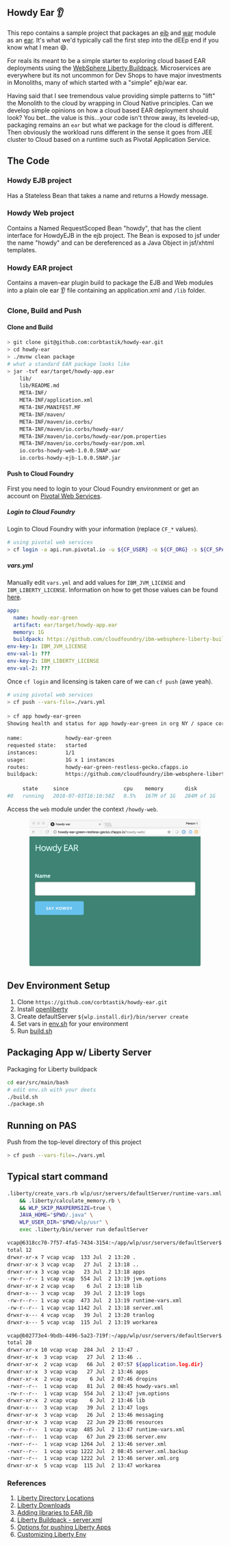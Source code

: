 ## Howdy Ear :ear:

This repo contains a sample project that packages an [ejb](https://en.wikipedia.org/wiki/Enterprise_JavaBeans) and [war](https://en.wikipedia.org/wiki/WAR_(file_format)) module as an [ear](https://en.wikipedia.org/wiki/EAR_(file_format)).  It's what we'd typically call the first step into the dEEp end if you know what I mean :smile:.

For reals its meant to be a simple starter to exploring cloud based EAR deployments using the [WebSphere Liberty Buildpack](https://github.com/cloudfoundry/ibm-websphere-liberty-buildpack).  Microservices are everywhere but its not uncommon for Dev Shops to have major investments in Monoliths, many of which started with a "simple" ejb/war ear.

Having said that I see tremendous value providing simple patterns to "lift" the Monolith to the cloud by wrapping in Cloud Native principles.  Can we develop simple opinions on how a cloud based EAR deployment should look?  You bet...the value is this...your code isn't throw away, its leveled-up, packaging remains an ``ear`` but what we package for the cloud is different.  Then obviously the workload runs different in the sense it goes from JEE cluster to Cloud based on a runtime such as Pivotal Application Service.

## The Code

### Howdy EJB project

Has a Stateless Bean that takes a name and returns a Howdy message.

### Howdy Web project

Contains a Named RequestScoped Bean "howdy", that has the client interface for HowdyEJB in the ejb project.  The Bean is exposed to jsf under the name "howdy" and can be dereferenced as a Java Object in jsf/xhtml templates.

### Howdy EAR project

Contains a maven-ear plugin build to package the EJB and Web modules into a plain ole ear :ear: file containing an application.xml and ``/lib`` folder.

### Clone, Build and Push

#### Clone and Build  

```bash
> git clone git@github.com:corbtastik/howdy-ear.git
> cd howdy-ear
> ./mvnw clean package
# what a standard EAR package looks like
> jar -tvf ear/target/howdy-app.ear  
    lib/
    lib/README.md
    META-INF/
    META-INF/application.xml  
    META-INF/MANIFEST.MF
    META-INF/maven/
    META-INF/maven/io.corbs/
    META-INF/maven/io.corbs/howdy-ear/
    META-INF/maven/io.corbs/howdy-ear/pom.properties  
    META-INF/maven/io.corbs/howdy-ear/pom.xml
    io.corbs-howdy-web-1.0.0.SNAP.war
    io.corbs-howdy-ejb-1.0.0.SNAP.jar
```

#### Push to Cloud Foundry

First you need to login to your Cloud Foundry environment or get an account on [Pivotal Web Services](https://run.pivotal.io/).

##### Login to Cloud Foundry

Login to Cloud Foundry with your information (replace ``CF_*`` values).

```bash
# using pivotal web services
> cf login -a api.run.pivotal.io -u ${CF_USER} -o ${CF_ORG} -s ${CF_SPACE}
```

##### vars.yml

Manually edit ``vars.yml`` and add values for ``IBM_JVM_LICENSE`` and ``IBM_LIBERTY_LICENSE``.  Information on how to get those values can be found [here](https://github.com/cloudfoundry/ibm-websphere-liberty-buildpack#usage).

```yml
app:
  name: howdy-ear-green
  artifact: ear/target/howdy-app.ear
  memory: 1G
  buildpack: https://github.com/cloudfoundry/ibm-websphere-liberty-buildpack
env-key-1: IBM_JVM_LICENSE
env-val-1: ???
env-key-2: IBM_LIBERTY_LICENSE
env-val-2: ???
```

Once ``cf login`` and licensing is taken care of we can ``cf push`` (awe yeah).

```bash
# using pivotal web services
> cf push --vars-file=./vars.yml

> cf app howdy-ear-green
Showing health and status for app howdy-ear-green in org NY / space corbs ...

name:              howdy-ear-green
requested state:   started
instances:         1/1
usage:             1G x 1 instances
routes:            howdy-ear-green-restless-gecko.cfapps.io
buildpack:         https://github.com/cloudfoundry/ibm-websphere-liberty-buildpack

     state     since                  cpu    memory       disk         details
#0   running   2018-07-03T16:10:58Z   0.5%   167M of 1G   284M of 1G 
```

Access the ``web`` module under the context ``/howdy-web``.

<p align="center">
  <img src="https://github.com/corbtastik/todos-images/blob/master/todos-ear/howdy-ear.png" width="400">
</p>

## Dev Environment Setup

1. Clone ``https://github.com/corbtastik/howdy-ear.git``
1. Install [openliberty](https://openliberty.io/downloads/)
1. Create defaultServer ``${wlp.install.dir}/bin/server create``
1. Set vars in [env.sh](ear/src/main/bash/env.sh) for your environment
1. Run [build.sh](ear/src/main/bash/build.sh)

## Packaging App w/ Liberty Server

Packaging for Liberty buildpack

```bash
cd ear/src/main/bash
# edit env.sh with your deets
./build.sh
./package.sh
```

## Running on PAS  

Push from the top-level directory of this project  

```bash
> cf push --vars-file=./vars.yml
```

## Typical start command

```bash
.liberty/create_vars.rb wlp/usr/servers/defaultServer/runtime-vars.xml \
    && .liberty/calculate_memory.rb \
    && WLP_SKIP_MAXPERMSIZE=true \
    JAVA_HOME="$PWD/.java" \
    WLP_USER_DIR="$PWD/wlp/usr" \
    exec .liberty/bin/server run defaultServer
```

```bash
vcap@6318cc70-7f57-4fa5-7434-3154:~/app/wlp/usr/servers/defaultServer$ ls -al
total 12
drwxr-xr-x 7 vcap vcap  133 Jul  2 13:20 .
drwxr-xr-x 3 vcap vcap   27 Jul  2 13:18 ..
drwxr-xr-x 3 vcap vcap   23 Jul  2 13:18 apps
-rw-r--r-- 1 vcap vcap  554 Jul  2 13:19 jvm.options
drwxr-xr-x 2 vcap vcap    6 Jul  2 13:18 lib
drwxr-x--- 3 vcap vcap   39 Jul  2 13:19 logs
-rw-r--r-- 1 vcap vcap  473 Jul  2 13:19 runtime-vars.xml
-rw-r--r-- 1 vcap vcap 1142 Jul  2 13:18 server.xml
drwxr-x--- 4 vcap vcap   39 Jul  2 13:20 tranlog
drwxr-x--- 5 vcap vcap  115 Jul  2 13:19 workarea
```

```bash
vcap@b02773e4-9bdb-4496-5a23-719f:~/app/wlp/usr/servers/defaultServer$ ls -al
total 28
drwxr-xr-x 10 vcap vcap  284 Jul  2 13:47 .
drwxr-xr-x  3 vcap vcap   27 Jul  2 13:46 ..
drwxr-xr-x  2 vcap vcap   66 Jul  2 07:57 ${application.log.dir}
drwxr-xr-x  3 vcap vcap   27 Jul  2 13:46 apps
drwxr-xr-x  2 vcap vcap    6 Jul  2 07:46 dropins
-rwxr--r--  1 vcap vcap   81 Jul  2 08:45 howdy-vars.xml
-rw-r--r--  1 vcap vcap  554 Jul  2 13:47 jvm.options
drwxr-xr-x  2 vcap vcap    6 Jul  2 13:46 lib
drwxr-x---  3 vcap vcap   39 Jul  2 13:47 logs
drwxr-xr-x  3 vcap vcap   26 Jul  2 13:46 messaging
drwxr-xr-x  3 vcap vcap   22 Jun 29 23:06 resources
-rw-r--r--  1 vcap vcap  485 Jul  2 13:47 runtime-vars.xml
-rwxr--r--  1 vcap vcap   67 Jun 29 23:06 server.env
-rwxr--r--  1 vcap vcap 1264 Jul  2 13:46 server.xml
-rwxr--r--  1 vcap vcap 1222 Jul  2 08:45 server.xml.backup
-rwxr--r--  1 vcap vcap 1222 Jul  2 13:46 server.xml.org
drwxr-xr-x  5 vcap vcap  115 Jul  2 13:47 workarea
```



### References

1. [Liberty Directory Locations](https://www.ibm.com/support/knowledgecenter/en/SSEQTP_liberty/com.ibm.websphere.wlp.doc/ae/rwlp_dirs.html)  
2. [Liberty Downloads](https://openliberty.io/downloads/)  
3. [Adding libraries to EAR /lib](https://www.ibm.com/support/knowledgecenter/en/SSHR6W/com.ibm.websphere.wdt.doc/topics/add_libs_to_ear_lib_dir.html)  
4. [Liberty Buildpack - server.xml](https://github.com/cloudfoundry/ibm-websphere-liberty-buildpack/blob/master/docs/server-xml-options.md)  
5. [Options for pushing Liberty Apps](https://console.bluemix.net/docs/runtimes/liberty/optionsForPushing.html#options_for_pushing)  
6. [Customizing Liberty Env](https://www.ibm.com/support/knowledgecenter/en/SSEQTP_liberty/com.ibm.websphere.wlp.doc/ae/twlp_admin_customvars.html)
